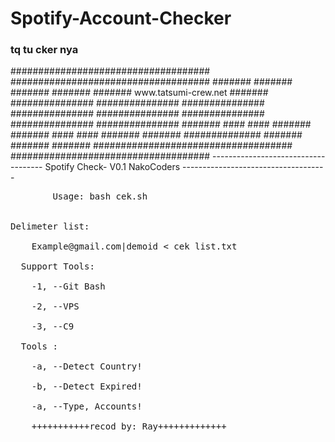 # Spotify-Account-Checker

<h3> tq tu cker nya</h3>
           ####################################    
           ####################################    
           #######                      #######    
           #######                      #######    
           ####### www.tatsumi-crew.net #######        
           ###############      ###############        
           ###############      ###############        
           ###############      ###############        
           ###############      ###############        
           #######    ####      ####    #######        
           #######    ####      ####    #######        
           #######    ##############    #######        
           #######                      #######        
           ####################################        
           ####################################        
           ------------------------------------        
              Spotify Check- V0.1 NakoCoders             
           ------------------------------------  
           
<pre>
        Usage: bash cek.sh


Delimeter list:

    Example@gmail.com|demoid < cek list.txt

  Support Tools:
  
    -1, --Git Bash
    
    -2, --VPS
    
    -3, --C9
    
  Tools :
  
    -a, --Detect Country!
    
    -b, --Detect Expired!
    
    -a, --Type, Accounts!
	
	+++++++++++recod by: Ray+++++++++++++
</pre>
